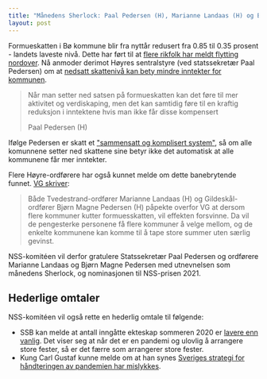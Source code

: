 ```yaml
---
title: "Månedens Sherlock: Paal Pedersen (H), Marianne Landaas (H) og Bjørn Magne Pedersen (H)"
layout: post
---
```


Formueskatten i Bø kommune blir fra nyttår redusert fra 0.85 til 0.35 prosent - landets laveste
nivå. Dette har ført til at [flere rikfolk har meldt flytting nordover](https://www.nrk.no/nordland/her-sjekker-du-skattelistene-til-de-nye-millionaerene-i-bo-i-vesteralen-1.15278443).
Nå anmoder derimot Høyres sentralstyre (ved statssekretær Paal Pedersen) om at [nedsatt skattenivå
kan bety mindre inntekter for kommunen](https://www.vg.no/nyheter/innenriks/i/BlrKow/hoeyre-advarer-sine-egne-mot-boe-grep).

> Når man setter ned satsen på formueskatten kan det føre til mer aktivitet og verdiskaping, men det kan samtidig føre til en kraftig reduksjon i inntektene hvis man ikke får disse kompensert
>
> Paal Pedersen (H)

Ifølge Pedersen er skatt et ["sammensatt og komplisert system"](https://www.vg.no/nyheter/innenriks/i/BlrKow/hoeyre-advarer-sine-egne-mot-boe-grep),
så om alle komunnene setter ned skattene sine betyr ikke det automatisk at alle kommunene får mer inntekter.

Flere Høyre-ordførere har også kunnet melde om dette banebrytende funnet. [VG skriver](https://www.vg.no/nyheter/innenriks/i/BlrKow/hoeyre-advarer-sine-egne-mot-boe-grep):

> Både Tvedestrand-ordfører Marianne Landaas (H) og Gildeskål-ordfører Bjørn Magne Pedersen (H)
> påpekte overfor VG at dersom flere kommuner kutter formuesskatten, vil effekten forsvinne. Da vil
> de pengesterke personene få flere kommuner å velge mellom, og de enkelte kommunene kan komme til å
> tape store summer uten særlig gevinst.

NSS-komitéen vil derfor gratulere Statssekretær Paal Pedersen og ordførere Marianne Landaas og Bjørn Magne Pedersen med
utnevnelsen som månedens Sherlock, og nominasjonen til NSS-prisen 2021.


## Hederlige omtaler

NSS-komitéen vil også rette en hederlig omtale til følgende:

 * SSB kan melde at antall inngåtte ekteskap sommeren 2020 er [lavere enn
   vanlig](https://www.ssb.no/befolkning/artikler-og-publikasjoner/ingen-okning-i-separasjoner-under-koronapandemien).
   Det viser seg at når det er en pandemi og ulovlig å arrangere store fester, så er det færre som
   arrangerer store fester.
 * Kung Carl Gustaf kunne melde om at han synes [Sveriges strategi for håndteringen av pandemien har mislykkes](https://www.svt.se/nyheter/inrikes/kungen-jag-anser-att-vi-har-misslyckats).

